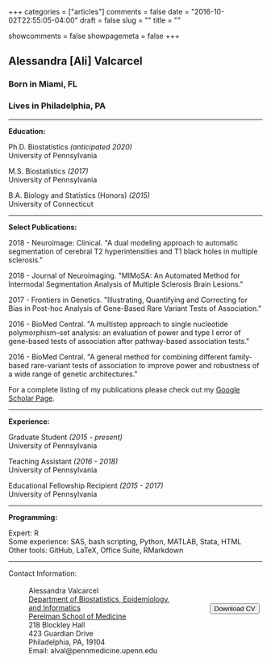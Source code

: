 +++
categories = ["articles"]
comments = false
date = "2016-10-02T22:55:05-04:00"
draft = false
slug = ""
title = ""

showcomments = false
showpagemeta = false
+++


## Alessandra [Ali] Valcarcel

### Born in Miami, FL

### Lives in Philadelphia, PA

***

__Education:__  

Ph.D. Biostatistics _(anticipated 2020)_  
University of Pennsylvania  

M.S. Biostatistics _(2017)_  
University of Pennsylvania  


B.A. Biology and Statistics (Honors) _(2015)_  
University of Connecticut

***

__Select Publications:__

2018 - Neuroimage: Clinical. "A dual modeling approach to automatic segmentation of cerebral T2 hyperintensities and T1 black holes in multiple sclerosis."

2018 - Journal of Neuroimaging. "MIMoSA: An Automated Method for Intermodal Segmentation Analysis of Multiple Sclerosis Brain Lesions."

2017 - Frontiers in Genetics. "Illustrating, Quantifying and Correcting for Bias in Post-hoc Analysis of Gene-Based Rare Variant Tests of Association."

2016 - BioMed Central. "A multistep approach to single nucleotide polymorphism–set analysis: an evaluation of power and type I error of gene-based tests of association after pathway-based association tests."

2016 - BioMed Central. "A general method for combining different family-based rare-variant tests of association to improve power and robustness of a wide range of genetic architectures."

For a complete listing of my publications please check out my [Google Scholar Page](https://scholar.google.com/citations?user=u22eIVEAAAAJ&hl=en).

***

__Experience:__
 
Graduate Student _(2015 - present)_  
University of Pennsylvania

Teaching Assistant _(2016 - 2018)_  
University of Pennsylvania

Educational Fellowship Recipient _(2015 - 2017)_  
University of Pennsylvania

***

__Programming:__

Expert: R  
Some experience: SAS, bash scripting, Python, MATLAB, Stata, HTML  
Other tools: GitHub, LaTeX, Office Suite, RMarkdown  

***

<style type="text/css">
#wrap {
   width:800px;
   margin:0 auto;
}
#left_col {
   float:left;
   width:400px;
}
#right_col {
   float:right;
   width:400px;
}
</style>

<div id="wrap">
    <div id="left_col">
        <dt>Contact Information:</dt>
        <br>
        <dd>Alessandra Valcarcel</dd>
        <dd><a href="http://www.dbei.med.upenn.edu/">Department of Biostatistics, Epidemiology, <br> and Informatics </a></dd>
        <dd><a href="https://www.med.upenn.edu/">Perelman School of Medicine</a></dd>
        <dd>218 Blockley Hall</dd>
        <dd>423 Guardian Drive</dd>
        <dd>Philadelphia, PA, 19104</dd>
        <dd>Email: alval@pennmedicine.upenn.edu</dd>
    </div>
    <div id="right_col">
         <br>
         <br>
         <br>
         <br>
        <a href="CV -- 2019.pdf" download=""><button>Download CV</button></a>
         <br>
         <br>
         <br>
         <br>
         <br>
         <br>
    </div>
    <br>
</div>

